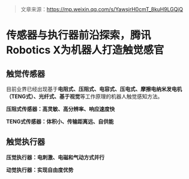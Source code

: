 > 文章来源：https://mp.weixin.qq.com/s/YawsjrH0cmT_8kuH9LGQjQ

# 传感器与执行器前沿探索，腾讯Robotics X为机器人打造触觉感官

## **触觉传感器**

目前业界已经出现基于**电阻式、压阻式、电容式、压电式、摩擦电纳米发电机（TENG式）、光纤式、基于视觉**等工作原理的机器人触觉感知方法。

**压阻式传感器：高灵敏、高分辨率、响应速度快**

**TENG式传感器：体积小、传输距离远、自供能**



## **触觉执行器**

**压觉执行器：电刺激、电磁和气动方式并行**

**动觉执行器：实现自由度优势**

